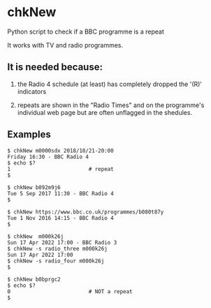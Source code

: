 # chkNew
Python script to check if a BBC programme is a repeat

It works with TV and radio programmes.

## It is needed because:

1. the Radio 4 schedule (at least) has completely dropped the '(R)' indicators

1. repeats are shown in the "Radio Times" and on the programme's individual web page but are often unflagged in the shedules.

## Examples

    $ chkNew m0000sdx 2018/10/21-20:00  
    Friday 16:30 - BBC Radio 4  
    $ echo $?  
    1                         # repeat  
    $

    $ chkNew b092m9j6  
    Tue 5 Sep 2017 11:30 - BBC Radio 4  
    $

    $ chkNew https://www.bbc.co.uk/programmes/b080t87y  
    Tue 1 Nov 2016 14:15 - BBC Radio 4  
    $

    $ chkNew  m000k26j
    Sun 17 Apr 2022 17:00 - BBC Radio 3
    $ chkNew -s radio_three m000k26j
    Sun 17 Apr 2022 17:00
    $ chkNew -s radio_four m000k26j
    $ 

    $ chkNew b0bprgc2   
    $ echo $?  
    0                         # NOT a repeat  
    $
